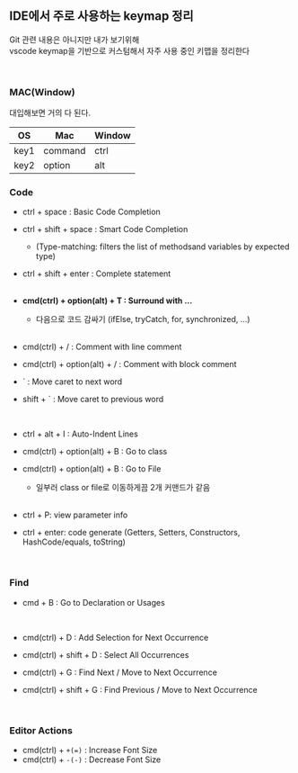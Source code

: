 ## IDE에서 주로 사용하는 keymap 정리

Git 관련 내용은 아니지만 내가 보기위해  
vscode keymap을 기반으로 커스텀해서 자주 사용 중인 키맵을 정리한다

<br>

### MAC(Window)

대입해보면 거의 다 된다.

| OS   | Mac     | Window |
| ---- | ------- | ------ |
| key1 | command | ctrl   |
| key2 | option  | alt    |

### Code

- ctrl + space : Basic Code Completion
- ctrl + shift + space : Smart Code Completion
  - (Type-matching: filters the list of methodsand variables by expected type)
- ctrl + shift + enter : Complete statement  
  <br>
- **cmd(ctrl) + option(alt) + T : Surround with ...**

  - 다음으로 코드 감싸기 (ifElse, tryCatch, for, synchronized, ...)

  <br>

- cmd(ctrl) + / : Comment with line comment
- cmd(ctrl) + option(alt) + / : Comment with block comment
- ` : Move caret to next word
- shift + ` : Move caret to previous word

  <br>

- ctrl + alt + I : Auto-Indent Lines
- cmd(ctrl) + option(alt) + B : Go to class
- cmd(ctrl) + option(alt) + B : Go to File

  - 일부러 class or file로 이동하게끔 2개 커맨드가 같음

  <br>

- ctrl + P: view parameter info
- ctrl + enter: code generate (Getters, Setters, Constructors, HashCode/equals, toString)

<br>

### Find

- cmd + B : Go to Declaration or Usages

  <br>

- cmd(ctrl) + D : Add Selection for Next Occurrence
- cmd(ctrl) + shift + D : Select All Occurrences
- cmd(ctrl) + G : Find Next / Move to Next Occurrence
- cmd(ctrl) + shift + G : Find Previous / Move to Next Occurrence

<br>

### Editor Actions

- cmd(ctrl) + `+(=)` : Increase Font Size
- cmd(ctrl) + `-(-)` : Decrease Font Size
